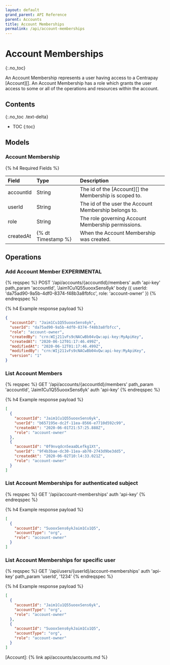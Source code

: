 ```yaml
---
layout: default
grand_parent: API Reference
parent: Accounts
title: Account Memberships
permalink: /api/account-memberships
---
```


# Account Memberships
{:.no_toc}

An Account Membership represents a user having access to a Centrapay
[Account][]. An Account Membership has a role which grants the user access to
some or all of the operations and resources within the account.


## Contents
{:.no_toc .text-delta}

* TOC
{:toc}

## Models

### Account Membership

{% h4 Required Fields %}

| Field     | Type               | Description                                                       |
| :-----    | :-----             | :---------------------------------------------------------------- |
| accountId | String             | The id of the [Account][] the Membership is scoped to.            |
| userId    | String             | The id of the user the Account Membership belongs to.             |
| role      | String             | The role governing Account Membership permissions.                |
| createdAt | {% dt Timestamp %} | When the Account Membership was created.                          |


## Operations

### Add Account Member **EXPERIMENTAL**

{% reqspec %}
  POST '/api/accounts/{accountId}/members'
  auth 'api-key'
  path_param 'accountId', 'Jaim1Cu1Q55uooxSens6yk'
  body ({ userId: 'da75ad90-9a5b-4df0-8374-f48b3a8fbfcc', role: 'account-owner' })
{% endreqspec %}


{% h4 Example response payload %}

```json
{
  "accountId": "Jaim1Cu1Q55uooxSens6yk",
  "userId": "da75ad90-9a5b-4df0-8374-f48b3a8fbfcc",
  "role": "account-owner",
  "createdBy": "crn:WIj211vFs9cNACwBb04vQw:api-key:MyApiKey",
  "createdAt": "2020-06-12T01:17:46.499Z",
  "modifiedAt": "2020-06-12T01:17:46.499Z",
  "modifiedBy": "crn:WIj211vFs9cNACwBb04vQw:api-key:MyApiKey",
  "version": "1"
}
```

### List Account Members

{% reqspec %}
  GET '/api/accounts/{accountId}/members'
  path_param 'accountId', 'Jaim1Cu1Q55uooxSens6yk'
  auth 'api-key'
{% endreqspec %}

{% h4 Example response payload %}

```json
[
  {
    "accountId": "Jaim1Cu1Q55uooxSens6yk",
    "userId": "b657195e-dc2f-11ea-8566-e7710d592c99",
    "createdAt": "2020-06-01T21:57:25.888Z",
    "role": "account-owner"
  },
  {
    "accountId": "0f9nvqdcn5eaaDLefkg1Xt",
    "userId": "9f4b3bae-dc30-11ea-ab70-2743d9be3dd5",
    "createdAt": "2020-06-02T10:l4:33.021Z",
    "role": "account-owner"
  }
]
```

### List Account Memberships for authenticated subject

{% reqspec %}
  GET '/api/account-memberships'
  auth 'api-key'
{% endreqspec %}

{% h4 Example response payload %}

```json
[
  {
    "accountId": "5uooxSens6ykJaim1Cu1Q5",
    "accountType": "org",
    "role": "account-owner"
  }
]
```


### List Account Memberships for specific user

{% reqspec %}
  GET '/api/users/{userId}/account-memberships'
  auth 'api-key'
  path_param 'userId', '1234'
{% endreqspec %}

{% h4 Example response payload %}

```json
[
  {
    "accountId": "Jaim1Cu1Q55uooxSens6yk",
    "accountType": "org",
    "role": "account-owner"
  },
  {
    "accountId": "5uooxSens6ykJaim1Cu1Q5",
    "accountType": "org",
    "role": "account-owner"
  }
]
```

[Account]: {% link api/accounts/accounts.md %}
